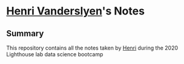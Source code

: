 # [Henri Vanderslyen](https://github.com/Vanderscycle/lighthouse-data-notes)'s Notes 

## Summary

This repository contains all the notes taken by [Henri](https://github.com/Vanderscycle) during the 2020 Lighthouse lab data science bootcamp
